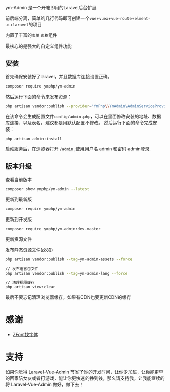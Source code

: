 

ym-Admin 是一个开箱即用的Laravel后台扩展

前后端分离，简单的几行代码即可创建一个`vue`+`vuex`+`vue-route`+`elment-ui`+`laravel`的项目

内置了丰富的`表单` `表格`组件

最核心的是强大的自定义组件功能



## 安装
首先确保安装好了laravel，并且数据库连接设置正确。

``` bash
composer require ymphp/ym-admin
```

然后运行下面的命令来发布资源：
``` bash
php artisan vendor:publish --provider="YmPhp\\YmAdmin\AdminServiceProvider"
```
在该命令会生成配置文件`config/admin.php`，可以在里面修改安装的地址、数据库连接、以及表名，建议都是用默认配置不修改。
然后运行下面的命令完成安装：
``` bash
php artisan admin:install
```
启动服务后，在浏览器打开 `/admin` ,使用用户名 admin 和密码 admin登录.

## 版本升级

 查看当前版本
```bash
composer show ymphp/ym-admin --latest
```
 更新到最新版
```bash
composer require ymphp/ym-admin
```
 更新到开发版
```bash
composer require ymphp/ym-admin:dev-master
```
更新资源文件

发布静态资源文件(必须)
```bash
php artisan vendor:publish --tag=ym-admin-assets --force
```
```bash
// 发布语言包文件
php artisan vendor:publish --tag=ym-admin-lang --force

// 清理视图缓存
php artisan view:clear
```
最后不要忘记清理浏览器缓存，如果有CDN也要更新CDN的缓存

# 感谢

- [ZFont找字体](http://zfont.cn)




# 支持

如果你觉得 Laravel-Vue-Admin 节省了你的开发时间，让你少加班，让你能更早的回家陪女友或者打游戏，能让你更快速的挣到钱，那么请支持我，让我能继续的将 Laravel-Vue-Admin 做好，做下去！


